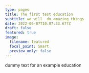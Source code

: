 ```yaml
---
type: pages
title: The first test education
subtitle: we will  do amazing things
date: 2022-06-07T10:07:33.677Z
draft: false
featured: true
image:
  filename: featured
  focal_point: Smart
  preview_only: false
---
```

dummy text for an example education